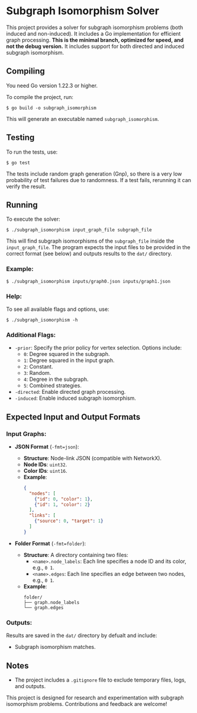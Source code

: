 # Subgraph Isomorphism Solver

This project provides a solver for subgraph isomorphism problems (both induced and non-induced). It includes a Go implementation for efficient graph processing. **This is the minimal branch, optimized for speed, and not the debug version.** It includes support for both directed and induced subgraph isomorphism.

## Compiling

You need Go version 1.22.3 or higher.

To compile the project, run:
```
$ go build -o subgraph_isomorphism
```

This will generate an executable named `subgraph_isomorphism`.

## Testing

To run the tests, use:
```
$ go test
```

The tests include random graph generation (Gnp), so there is a very low probability of test failures due to randomness. If a test fails, rerunning it can verify the result.

## Running

To execute the solver:
```
$ ./subgraph_isomorphism input_graph_file subgraph_file
```

This will find subgraph isomorphisms of the `subgraph_file` inside the `input_graph_file`. The program expects the input files to be provided in the correct format (see below) and outputs results to the `dat/` directory.

### Example:
```
$ ./subgraph_isomorphism inputs/graph0.json inputs/graph1.json
```

### Help:
To see all available flags and options, use:
```
$ ./subgraph_isomorphism -h
```

### Additional Flags:
- `-prior`: Specify the prior policy for vertex selection. Options include:
  - `0`: Degree squared in the subgraph.
  - `1`: Degree squared in the input graph.
  - `2`: Constant.
  - `3`: Random.
  - `4`: Degree in the subgraph.
  - `5`: Combined strategies.
- `-directed`: Enable directed graph processing.
- `-induced`: Enable induced subgraph isomorphism.

## Expected Input and Output Formats

### Input Graphs:
- **JSON Format** (`-fmt=json`):
  - **Structure**: Node-link JSON (compatible with NetworkX).
  - **Node IDs**: `uint32`.
  - **Color IDs**: `uint16`.
  - **Example**:
    ```json
    {
      "nodes": [
        {"id": 0, "color": 1},
        {"id": 1, "color": 2}
      ],
      "links": [
        {"source": 0, "target": 1}
      ]
    }
    ```

- **Folder Format** (`-fmt=folder`):
  - **Structure**: A directory containing two files:
    - `<name>.node_labels`: Each line specifies a node ID and its color, e.g., `0 1`.
    - `<name>.edges`: Each line specifies an edge between two nodes, e.g., `0 1`.
  - **Example**:
    ```
    folder/
    ├── graph.node_labels
    └── graph.edges
    ```

### Outputs:
Results are saved in the `dat/` directory by defualt and include:
- Subgraph isomorphism matches.
## Notes

- The project includes a `.gitignore` file to exclude temporary files, logs, and outputs.

This project is designed for research and experimentation with subgraph isomorphism problems. Contributions and feedback are welcome!
